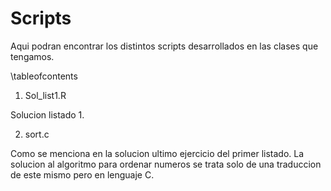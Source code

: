 # Scripts
Aqui podran encontrar los distintos scripts desarrollados en las clases que tengamos.

\tableofcontents

1. Sol_list1.R

Solucion listado 1.

2. sort.c

Como se menciona en la solucion ultimo ejercicio del primer listado. La solucion al algoritmo para ordenar numeros se trata solo de una traduccion de este mismo pero en lenguaje C.
